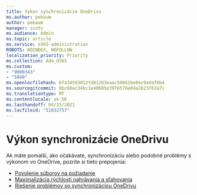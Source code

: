 ```yaml
---
title: Výkon synchronizácie OneDrivu
ms.author: pebaum
author: pebaum
manager: scotv
ms.audience: Admin
ms.topic: article
ms.service: o365-administration
ROBOTS: NOINDEX, NOFOLLOW
localization_priority: Priority
ms.collection: Adm_O365
ms.custom:
- "9000343"
- "5840"
ms.openlocfilehash: 6fa34593012fd81283eaac50661be8ec9adaf6b4
ms.sourcegitcommit: 8bc60ec34bc1e40685e3976576e04a2623f63a7c
ms.translationtype: MT
ms.contentlocale: sk-SK
ms.lasthandoff: 04/15/2021
ms.locfileid: "51832757"
---
```

# <a name="onedrive-sync-performance"></a>Výkon synchronizácie OneDrivu

Ak máte pomalší, ako očakávate, synchronizáciu alebo podobné problémy s výkonom vo OneDrive, pozrite si tieto prepojenia:

- [Povolenie súborov na požiadanie](https://support.office.com/article/0e6860d3-d9f3-4971-b321-7092438fb38e)
- [Maximalizácia rýchlosti nahrávania a sťahovania](https://support.microsoft.com/office/8eeadfb8-501f-406d-997b-98ab6ff67f43?ui=en-us&rs=en-us&ad=us)
- [Riešenie problémov so synchronizáciou OneDrivu](https://support.office.com/article/0899b115-05f7-45ec-95b2-e4cc8c4670b2)
